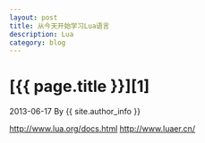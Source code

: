 ```yaml
---
layout: post
title: 从今天开始学习Lua语言
description: Lua
category: blog
---
```


# [{{ page.title }}][1]
2013-06-17 By {{ site.author_info }}

http://www.lua.org/docs.html
http://www.luaer.cn/

